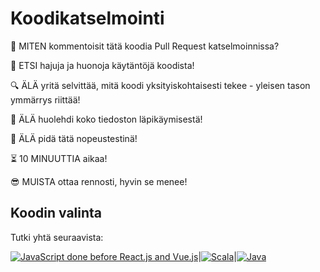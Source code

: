 # Koodikatselmointi

:thinking: MITEN kommentoisit tätä koodia Pull Request katselmoinnissa?

:shit: ETSI hajuja ja huonoja käytäntöjä koodista!

:mag: ÄLÄ yritä selvittää, mitä koodi yksityiskohtaisesti tekee - yleisen tason ymmärrys riittää!

:floppy_disk: ÄLÄ huolehdi koko tiedoston läpikäymisestä!

:snail: ÄLÄ pidä tätä nopeustestinä!

:hourglass_flowing_sand: 10 MINUUTTIA aikaa!

:sunglasses: MUISTA ottaa rennosti, hyvin se menee!

## Koodin valinta

Tutki yhtä seuraavista:

[![JavaScript done before React.js and Vue.js](https://orangitfi.github.io/code-bananas/code-review/js.png)](https://github.com/dojo/dojo/blob/master/OpenAjax.js)|[![Scala](https://orangitfi.github.io/code-bananas/code-review/scala.png)](https://github.com/HouzuoGuo/Aurinko2/blob/master/src/main/scala/net/houzuo/aurinko2/Worker.scala)|[![Java](https://orangitfi.github.io/code-bananas/code-review/java.png)](https://github.com/hibernate/hibernate-orm/blob/master/hibernate-core/src/main/java/org/hibernate/hql/internal/classic/QueryTranslatorImpl.java)

